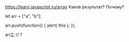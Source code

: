 https://learn.javascript.ru/array
Каков результат? Почему?

let arr = ["a", "b"];

arr.push(function() {
alert( this );
});

arr[2](); // ?
